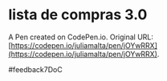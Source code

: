 # lista de compras 3.0

A Pen created on CodePen.io. Original URL: [https://codepen.io/juliamalta/pen/jOYwRRX](https://codepen.io/juliamalta/pen/jOYwRRX).


 #feedback7DoC
